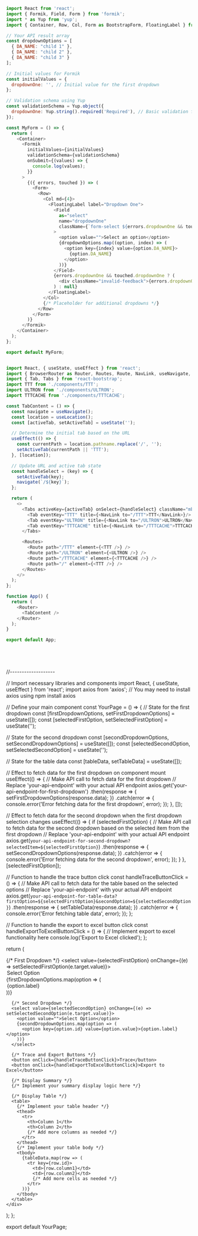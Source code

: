 
```javascript
import React from 'react';
import { Formik, Field, Form } from 'formik';
import * as Yup from 'yup';
import { Container, Row, Col, Form as BootstrapForm, FloatingLabel } from 'react-bootstrap';

// Your API result array
const dropdownOptions = [
  { DA_NAME: "child 1" },
  { DA_NAME: "child 2" },
  { DA_NAME: "child 3" }
];

// Initial values for Formik
const initialValues = {
  dropdownOne: '', // Initial value for the first dropdown
};

// Validation schema using Yup
const validationSchema = Yup.object({
  dropdownOne: Yup.string().required('Required'), // Basic validation for the first dropdown
});

const MyForm = () => {
  return (
    <Container>
      <Formik
        initialValues={initialValues}
        validationSchema={validationSchema}
        onSubmit={(values) => {
          console.log(values);
        }}
      >
        {({ errors, touched }) => (
          <Form>
            <Row>
              <Col md={4}>
                <FloatingLabel label="Dropdown One">
                  <Field
                    as="select"
                    name="dropdownOne"
                    className={`form-select ${errors.dropdownOne && touched.dropdownOne ? 'is-invalid' : ''}`}
                  >
                    <option value="">Select an option</option>
                    {dropdownOptions.map((option, index) => (
                      <option key={index} value={option.DA_NAME}>
                        {option.DA_NAME}
                      </option>
                    ))}
                  </Field>
                  {errors.dropdownOne && touched.dropdownOne ? (
                    <div className="invalid-feedback">{errors.dropdownOne}</div>
                  ) : null}
                </FloatingLabel>
              </Col>
              {/* Placeholder for additional dropdowns */}
            </Row>
          </Form>
        )}
      </Formik>
    </Container>
  );
};

export default MyForm;

```


```javascript

import React, { useState, useEffect } from 'react';
import { BrowserRouter as Router, Routes, Route, NavLink, useNavigate, useLocation } from 'react-router-dom';
import { Tab, Tabs } from 'react-bootstrap';
import TTT from './components/TTT';
import ULTRON from './components/ULTRON';
import TTTCACHE from './components/TTTCACHE';

const TabContent = () => {
  const navigate = useNavigate();
  const location = useLocation();
  const [activeTab, setActiveTab] = useState('');

  // Determine the initial tab based on the URL
  useEffect(() => {
    const currentPath = location.pathname.replace('/', '');
    setActiveTab(currentPath || 'TTT');
  }, [location]);

  // Update URL and active tab state
  const handleSelect = (key) => {
    setActiveTab(key);
    navigate(`/${key}`);
  };

  return (
    <>
      <Tabs activeKey={activeTab} onSelect={handleSelect} className="mb-3">
        <Tab eventKey="TTT" title={<NavLink to="/TTT">TTT</NavLink>}/>
        <Tab eventKey="ULTRON" title={<NavLink to="/ULTRON">ULTRON</NavLink>}/>
        <Tab eventKey="TTTCACHE" title={<NavLink to="/TTTCACHE">TTTCACHE</NavLink>}/>
      </Tabs>

      <Routes>
        <Route path="/TTT" element={<TTT />} />
        <Route path="/ULTRON" element={<ULTRON />} />
        <Route path="/TTTCACHE" element={<TTTCACHE />} />
        <Route path="/" element={<TTT />} />
      </Routes>
    </>
  );
};

function App() {
  return (
    <Router>
      <TabContent />
    </Router>
  );
}

export default App;






```
//-------------------

// Import necessary libraries and components
import React, { useState, useEffect } from 'react';
import axios from 'axios'; // You may need to install axios using npm install axios

// Define your main component
const YourPage = () => {
  // State for the first dropdown
  const [firstDropdownOptions, setFirstDropdownOptions] = useState([]);
  const [selectedFirstOption, setSelectedFirstOption] = useState('');

  // State for the second dropdown
  const [secondDropdownOptions, setSecondDropdownOptions] = useState([]);
  const [selectedSecondOption, setSelectedSecondOption] = useState('');

  // State for the table data
  const [tableData, setTableData] = useState([]);

  // Effect to fetch data for the first dropdown on component mount
  useEffect(() => {
    // Make API call to fetch data for the first dropdown
    // Replace 'your-api-endpoint' with your actual API endpoint
    axios.get('your-api-endpoint-for-first-dropdown')
      .then(response => {
        setFirstDropdownOptions(response.data);
      })
      .catch(error => {
        console.error('Error fetching data for the first dropdown', error);
      });
  }, []);

  // Effect to fetch data for the second dropdown when the first dropdown selection changes
  useEffect(() => {
    if (selectedFirstOption) {
      // Make API call to fetch data for the second dropdown based on the selected item from the first dropdown
      // Replace 'your-api-endpoint' with your actual API endpoint
      axios.get(`your-api-endpoint-for-second-dropdown?selectedItem=${selectedFirstOption}`)
        .then(response => {
          setSecondDropdownOptions(response.data);
        })
        .catch(error => {
          console.error('Error fetching data for the second dropdown', error);
        });
    }
  }, [selectedFirstOption]);

  // Function to handle the trace button click
  const handleTraceButtonClick = () => {
    // Make API call to fetch data for the table based on the selected options
    // Replace 'your-api-endpoint' with your actual API endpoint
    axios.get(`your-api-endpoint-for-table-data?firstOption=${selectedFirstOption}&secondOption=${selectedSecondOption}`)
      .then(response => {
        setTableData(response.data);
      })
      .catch(error => {
        console.error('Error fetching table data', error);
      });
  };

  // Function to handle the export to excel button click
  const handleExportToExcelButtonClick = () => {
    // Implement export to excel functionality here
    console.log('Export to Excel clicked');
  };

  return (
    <div>
      {/* First Dropdown */}
      <select value={selectedFirstOption} onChange={(e) => setSelectedFirstOption(e.target.value)}>
        <option value="">Select Option</option>
        {firstDropdownOptions.map(option => (
          <option key={option.id} value={option.value}>{option.label}</option>
        ))}
      </select>

      {/* Second Dropdown */}
      <select value={selectedSecondOption} onChange={(e) => setSelectedSecondOption(e.target.value)}>
        <option value="">Select Option</option>
        {secondDropdownOptions.map(option => (
          <option key={option.id} value={option.value}>{option.label}</option>
        ))}
      </select>

      {/* Trace and Export Buttons */}
      <button onClick={handleTraceButtonClick}>Trace</button>
      <button onClick={handleExportToExcelButtonClick}>Export to Excel</button>

      {/* Display Summary */}
      {/* Implement your summary display logic here */}

      {/* Display Table */}
      <table>
        {/* Implement your table header */}
        <thead>
          <tr>
            <th>Column 1</th>
            <th>Column 2</th>
            {/* Add more columns as needed */}
          </tr>
        </thead>
        {/* Implement your table body */}
        <tbody>
          {tableData.map(row => (
            <tr key={row.id}>
              <td>{row.column1}</td>
              <td>{row.column2}</td>
              {/* Add more cells as needed */}
            </tr>
          ))}
        </tbody>
      </table>
    </div>
  );
};

export default YourPage;
